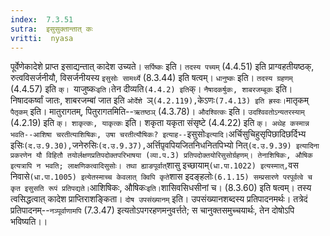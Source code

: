 ```yaml
---
index:  7.3.51
sutra:  इसुसुक्तान्तात् कः
vritti:  nyasa
---
```


पूर्वेणेकादेशे प्राप्त इसाद्यन्तात् कादेश उच्यते। `सर्पिष्कः` इति। `तदस्य पच्यम्` (4.4.51) इति प्राग्वहतीयष्ठक्, रुत्वविसर्जनीयौ, विसर्जनीयस्य `इसुसोः सामर्थ्ये` (8.3.44) इति षत्वम्। `धानुष्कः` इति। `तदस्य ग्रहणम्` (4.4.57) इति `क्। `याजुष्कः` इति। `तेन दीव्यति` (4.4.2) इति `क्। `नैषादकर्षुकः, शाबरजम्बूकः` इति। निषादकर्ष्वां जातः, शाबरजम्बां जात इति `ओर्देशे `ञ्` (4.2.119), `केऽणः` (7.4.13) इति ह्रस्वः। `मातृकम्` पैतृकम्` इति। मातुरागतम्, पितुरागतमिति--`ऋतष्ठञ्` (4.3.78)। `औदश्वित्कः` इति। `उदश्विवतोऽन्यतरस्याम्` (4.2.19) इति `क्। शाकृत्कः, याकृत्कः` इति। शकृता यकृता संसृष्टे (4.4.22) इति `क्।
अथेह कस्मान्न भवति--आशिषा चरतीत्याशिषिकः, उषा चरतीत्यौषिकः? इत्याह--`इसुसोः` इत्यादि। `अर्चिसुचिहुसृपिछादिछर्दिभ्य इसिः` (द.उ.9.30), `जनेरुसिः` (द.उ.9.37), `अर्त्तिपृ़वपियजितनिधनितपिभ्यो नित्` (द.उ.9.39) इत्यादिना प्रकरणेन यौ विहितौ तयोर्लक्षणप्रतिपदोक्तपरिभाषया (व्या.प.3) प्रतिपदोक्तयोरिसुसोर्ग्रहणम्। तेनाशिषिकः, औषिक इत्यत्रापि न भवति; लाक्षणिकत्वादिसुसोः। तथा ह्याङपूर्वात् `शासु इच्छायाम्` (धा.पा.1022) इत्यस्मात्, `वस निवासे` (धा.पा.1005) इत्येतस्माच्च केवलात् क्विपि कृते `शास इदङ्हलोः` (6.1.15) सम्प्रसारणे परपूर्वत्वे च कृत इसुसति रूपं प्रतिपद्यते। `आशिषिकः, औषिकः` इति। `शासिवसिधसीनां च। (8.3.60) इति षत्वम्। तस्य त्वसिद्धत्वात् कादेश प्राप्तिराशङ्किता।
`दोष उपसंख्यानम्` इति। उपसंख्यानशब्दस्य प्रतिपादनमर्थः। तत्रेदं प्रतिपादनम्--`नञ्पूर्वाणामपि` (7.3.47) इत्यतोऽपगरहणमनुवर्त्तते; स चानुक्तसमुच्चयार्थः, तेन दोषोऽपि भविष्यति।।

